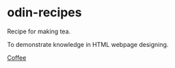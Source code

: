 # odin-recipes

Recipe for making tea.

To demonstrate knowledge in HTML webpage designing.    

<a href="coffee.html">Coffee</a>
